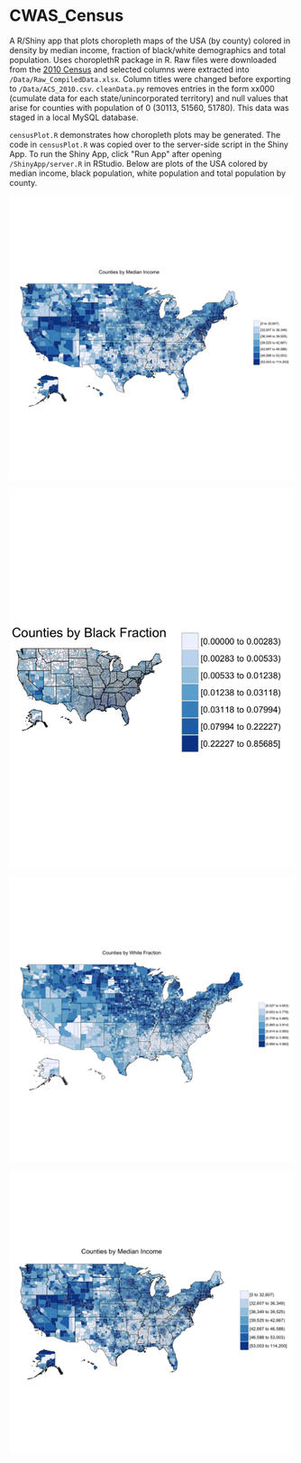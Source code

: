 # CWAS_Census
A R/Shiny app that plots choropleth maps of the USA (by county) colored in density by median income, fraction of black/white demographics and total population. Uses choroplethR package in R.
Raw files were downloaded from the [2010 Census](https://www.census.gov/support/USACdataDownloads.html#RHI) and selected columns were extracted into `/Data/Raw_CompiledData.xlsx`. Column titles were changed before exporting to `/Data/ACS_2010.csv`. `cleanData.py` removes entries in the form xx000 (cumulate data for each state/unincorporated territory) and null values that arise for counties with population of 0 (30113, 51560, 51780). This data was staged in a local MySQL database.

`censusPlot.R` demonstrates how choropleth plots may be generated. The code in `censusPlot.R` was copied over to the server-side script in the Shiny App. To run the Shiny App, click "Run App" after opening `/ShinyApp/server.R` in RStudio. Below are plots of the USA colored by median income, black population, white population and total population by county.

![](medianIncome.png)

![](blackFrac.png)

![](whiteFrac.png)

![](population.png)
